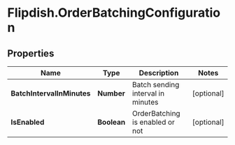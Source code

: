 # Flipdish.OrderBatchingConfiguration

## Properties
Name | Type | Description | Notes
------------ | ------------- | ------------- | -------------
**BatchIntervalInMinutes** | **Number** | Batch sending interval in minutes | [optional] 
**IsEnabled** | **Boolean** | OrderBatching is enabled or not | [optional] 


